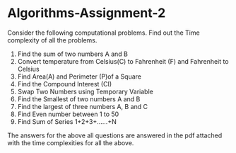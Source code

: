 # Algorithms-Assignment-2
Consider the following computational problems. Find out the Time complexity of all the problems. 
1. Find the sum of two numbers A and B
2. Convert temperature from Celsius(C) to Fahrenheit (F)
and Fahrenheit to Celsius
3. Find Area(A) and Perimeter (P)of a Square
4. Find the Compound Interest (CI)
5. Swap Two Numbers using Temporary Variable
6. Find the Smallest of two numbers A and B
7. Find the largest of three numbers A, B and C
8. Find Even number between 1 to 50
9. Find Sum of Series 1+2+3+......+N


The answers for the above all questions are answered in the pdf attached with the time complexities for all the above.

